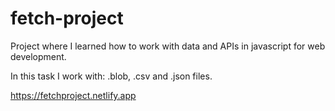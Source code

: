 # fetch-project
Project where I learned how to work with data and APIs in javascript for web development.

In this task I work with: .blob, .csv and .json files. 

https://fetchproject.netlify.app
